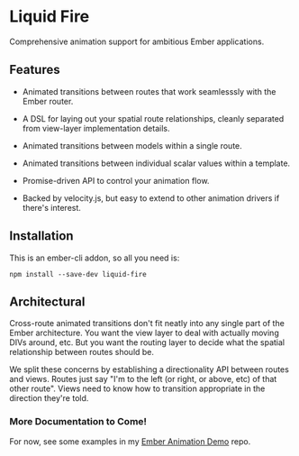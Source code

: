 Liquid Fire
===========

Comprehensive animation support for ambitious Ember applications.

## Features

- Animated transitions between routes that work seamlesssly with the
  Ember router.

- A DSL for laying out your spatial route relationships, cleanly
  separated from view-layer implementation details.

- Animated transitions between models within a single route.

- Animated transitions between individual scalar values within a
  template.

- Promise-driven API to control your animation flow.

- Backed by velocity.js, but easy to extend to other animation drivers
  if there's interest.
  

## Installation

This is an ember-cli addon, so all you need is:

    npm install --save-dev liquid-fire



## Architectural

Cross-route animated transitions don't fit neatly into any single part
of the Ember architecture. You want the view layer to deal with
actually moving DIVs around, etc. But you want the routing layer to
decide what the spatial relationship between routes should be.

We split these concerns by establishing a directionality API between
routes and views. Routes just say "I'm to the left (or right, or
above, etc) of that other route". Views need to know how to transition
appropriate in the direction they're told.


### More Documentation to Come!

For now, see some examples in my [Ember Animation Demo](http://github.com/ef4/ember-animation-demo) repo.
